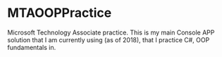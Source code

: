 # MTAOOPPractice
Microsoft Technology Associate practice.
This is my main Console APP solution that I am currently using (as of 2018), that I practice C#, OOP fundamentals in. 
